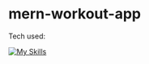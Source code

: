# mern-workout-app

Tech used:

[![My Skills](https://skillicons.dev/icons?i=html,css,js,react,express)](https://skillicons.dev)